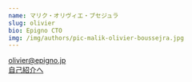 ```yaml
---
name: マリク・オリヴィエ・ブセジュラ
slug: olivier
bio: Epigno CTO
img: /img/authors/pic-malik-olivier-boussejra.jpg
---
```


<a href="mailto:olivier@epigno.jp" class="font-bold hover:underline">
  olivier@epigno.jp
</a>

<br>

<a href="https://epigno.jp/member/no-3" class="font-bold hover:underline">
  自己紹介へ
</a>
